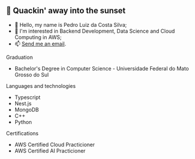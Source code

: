 ## 🦆 Quackin' away into the sunset

- 👋 Hello, my name is Pedro Luiz da Costa Silva;
- 👀 I'm interested in Backend Development, Data Science and Cloud Computing in AWS;
- 📫 [Send me an email](mailto:pedroldacs@gmail.com).

Graduation
* Bachelor's Degree in Computer Science - Universidade Federal do Mato Grosso do Sul

Languages and technologies
* Typescript
* Nest.js
* MongoDB
* C++
* Python

Certifications
* AWS Certified Cloud Practicioner
* AWS Certified AI Practicioner
